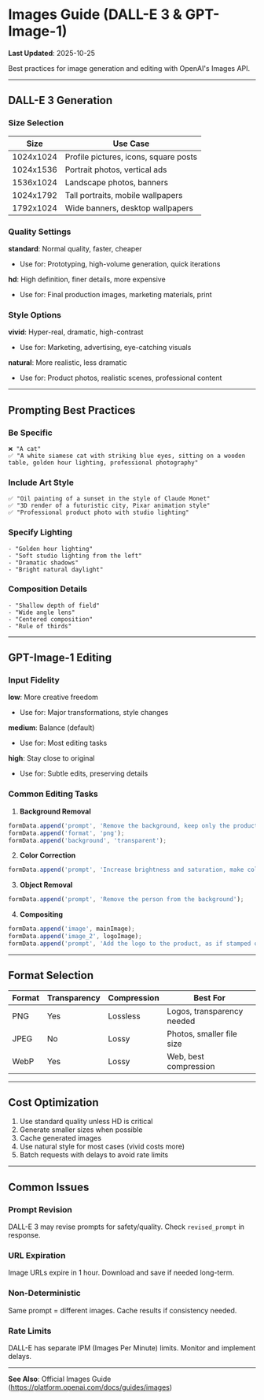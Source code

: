 # Images Guide (DALL-E 3 & GPT-Image-1)

**Last Updated**: 2025-10-25

Best practices for image generation and editing with OpenAI's Images API.

---

## DALL-E 3 Generation

### Size Selection

| Size | Use Case |
|------|----------|
| 1024x1024 | Profile pictures, icons, square posts |
| 1024x1536 | Portrait photos, vertical ads |
| 1536x1024 | Landscape photos, banners |
| 1024x1792 | Tall portraits, mobile wallpapers |
| 1792x1024 | Wide banners, desktop wallpapers |

### Quality Settings

**standard**: Normal quality, faster, cheaper
- Use for: Prototyping, high-volume generation, quick iterations

**hd**: High definition, finer details, more expensive
- Use for: Final production images, marketing materials, print

### Style Options

**vivid**: Hyper-real, dramatic, high-contrast
- Use for: Marketing, advertising, eye-catching visuals

**natural**: More realistic, less dramatic
- Use for: Product photos, realistic scenes, professional content

---

## Prompting Best Practices

### Be Specific

```
❌ "A cat"
✅ "A white siamese cat with striking blue eyes, sitting on a wooden table, golden hour lighting, professional photography"
```

### Include Art Style

```
✅ "Oil painting of a sunset in the style of Claude Monet"
✅ "3D render of a futuristic city, Pixar animation style"
✅ "Professional product photo with studio lighting"
```

### Specify Lighting

```
- "Golden hour lighting"
- "Soft studio lighting from the left"
- "Dramatic shadows"
- "Bright natural daylight"
```

### Composition Details

```
- "Shallow depth of field"
- "Wide angle lens"
- "Centered composition"
- "Rule of thirds"
```

---

## GPT-Image-1 Editing

### Input Fidelity

**low**: More creative freedom
- Use for: Major transformations, style changes

**medium**: Balance (default)
- Use for: Most editing tasks

**high**: Stay close to original
- Use for: Subtle edits, preserving details

### Common Editing Tasks

1. **Background Removal**
```typescript
formData.append('prompt', 'Remove the background, keep only the product');
formData.append('format', 'png');
formData.append('background', 'transparent');
```

2. **Color Correction**
```typescript
formData.append('prompt', 'Increase brightness and saturation, make colors more vibrant');
```

3. **Object Removal**
```typescript
formData.append('prompt', 'Remove the person from the background');
```

4. **Compositing**
```typescript
formData.append('image', mainImage);
formData.append('image_2', logoImage);
formData.append('prompt', 'Add the logo to the product, as if stamped on the surface');
```

---

## Format Selection

| Format | Transparency | Compression | Best For |
|--------|--------------|-------------|----------|
| PNG | Yes | Lossless | Logos, transparency needed |
| JPEG | No | Lossy | Photos, smaller file size |
| WebP | Yes | Lossy | Web, best compression |

---

## Cost Optimization

1. Use standard quality unless HD is critical
2. Generate smaller sizes when possible
3. Cache generated images
4. Use natural style for most cases (vivid costs more)
5. Batch requests with delays to avoid rate limits

---

## Common Issues

### Prompt Revision
DALL-E 3 may revise prompts for safety/quality. Check `revised_prompt` in response.

### URL Expiration
Image URLs expire in 1 hour. Download and save if needed long-term.

### Non-Deterministic
Same prompt = different images. Cache results if consistency needed.

### Rate Limits
DALL-E has separate IPM (Images Per Minute) limits. Monitor and implement delays.

---

**See Also**: Official Images Guide (https://platform.openai.com/docs/guides/images)

